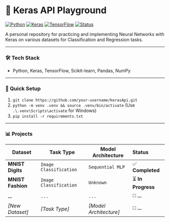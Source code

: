 # 🧠 Keras API Playground
[![Python](https://img.shields.io/badge/Python-3.10-blue?style=for-the-badge&logo=python)](https://www.python.org/)
[![Keras](https://img.shields.io/badge/Keras-3.0-red?style=for-the-badge&logo=keras)](https://keras.io/)
[![TensorFlow](https://img.shields.io/badge/TensorFlow-2.12%2B-orange?style=for-the-badge&logo=tensorflow)](https://www.tensorflow.org/)
[![Status](https://img.shields.io/badge/Status-In%20Progress-yellow?style=for-the-badge)](-)

A personal repository for practicing and implementing Neural Networks with Keras on various datasets for Classification and Regression tasks.

---

### 🛠️ Tech Stack
- Python, Keras, TensorFlow, Scikit-learn, Pandas, NumPy

---

### 🚀 Quick Setup
1.  `git clone https://github.com/your-username/kerasApi.git`
2.  `python -m venv .venv && source .venv/bin/activate` (Use `.\.venv\Scripts\activate` for Windows)
3.  `pip install -r requirements.txt`

---

### 📊 Projects
| Dataset           | Task Type              | Model Architecture     | Status            |
|-------------------|------------------------|------------------------|:------------------|
| **MNIST Digits**  | `Image Classification` | `Sequential MLP`       | ✅ **Completed**   |
| **MNIST Fashion** | `Image Classification` | `Unknown`              | ⏳ **In Progress** |
| **...**           | `...`                  | `...`                  | ◻️ **...**        |
| *[New Dataset]*   | *[Task Type]*          | *[Model Architecture]* | ◻️ **...**        |